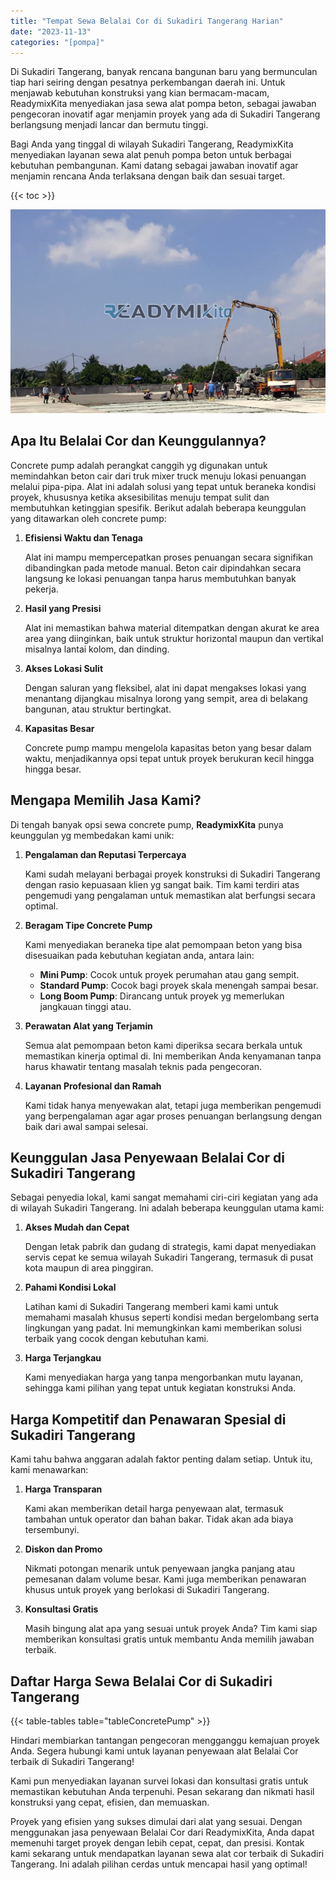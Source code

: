 ```yaml
---
title: "Tempat Sewa Belalai Cor di Sukadiri Tangerang Harian"
date: "2023-11-13"
categories: "[pompa]"
---
```


Di Sukadiri Tangerang, banyak rencana bangunan baru yang bermunculan tiap hari seiring dengan pesatnya perkembangan daerah ini. Untuk menjawab kebutuhan konstruksi yang kian bermacam-macam, ReadymixKita menyediakan jasa sewa alat pompa beton, sebagai jawaban pengecoran inovatif agar menjamin proyek yang ada di Sukadiri Tangerang berlangsung menjadi lancar dan bermutu tinggi.

Bagi Anda yang tinggal di wilayah Sukadiri Tangerang, ReadymixKita menyediakan layanan sewa alat penuh pompa beton untuk berbagai kebutuhan pembangunan. Kami datang sebagai jawaban inovatif agar menjamin rencana Anda terlaksana dengan baik dan sesuai target.

{{< toc >}}

![Tempat Sewa Belalai Cor di Sukadiri Tangerang Harian](/images/pompa/sewa-pompa-08.jpg)

## Apa Itu Belalai Cor dan Keunggulannya?

Concrete pump adalah perangkat canggih yg digunakan untuk memindahkan beton cair dari truk mixer truck menuju lokasi penuangan melalui pipa-pipa. Alat ini adalah solusi yang tepat untuk beraneka kondisi proyek, khususnya ketika aksesibilitas menuju tempat sulit dan membutuhkan ketinggian spesifik. Berikut adalah beberapa keunggulan yang ditawarkan oleh concrete pump:

1. **Efisiensi Waktu dan Tenaga**

   Alat ini mampu mempercepatkan proses penuangan secara signifikan dibandingkan pada metode manual. Beton cair dipindahkan secara langsung ke lokasi penuangan tanpa harus membutuhkan banyak pekerja.

2. **Hasil yang Presisi**

   Alat ini memastikan bahwa material ditempatkan dengan akurat ke area area yang diinginkan, baik untuk struktur horizontal maupun dan vertikal misalnya lantai kolom, dan dinding.

3. **Akses Lokasi Sulit**

   Dengan saluran yang fleksibel, alat ini dapat mengakses lokasi yang menantang dijangkau misalnya lorong yang sempit, area di belakang bangunan, atau struktur bertingkat.

4. **Kapasitas Besar**

   Concrete pump mampu mengelola kapasitas beton yang besar dalam waktu, menjadikannya opsi tepat untuk proyek berukuran kecil hingga hingga besar.

## Mengapa Memilih Jasa Kami?

Di tengah banyak opsi sewa concrete pump, **ReadymixKita** punya keunggulan yg membedakan kami unik:

1. **Pengalaman dan Reputasi Terpercaya**

   Kami sudah melayani berbagai proyek konstruksi di Sukadiri Tangerang dengan rasio kepuasaan klien yg sangat baik. Tim kami terdiri atas pengemudi yang pengalaman untuk memastikan alat berfungsi secara optimal.

2. **Beragam Tipe Concrete Pump**

   Kami menyediakan beraneka tipe alat pemompaan beton yang bisa disesuaikan pada kebutuhan kegiatan anda, antara lain:
   - **Mini Pump**: Cocok untuk proyek perumahan atau gang sempit.
   - **Standard Pump**: Cocok bagi proyek skala menengah sampai besar.
   - **Long Boom Pump**: Dirancang untuk proyek yg memerlukan jangkauan tinggi atau.

3. **Perawatan Alat yang Terjamin**

   Semua alat pemompaan beton kami diperiksa secara berkala untuk memastikan kinerja optimal di. Ini memberikan Anda kenyamanan tanpa harus khawatir tentang masalah teknis pada pengecoran.

4. **Layanan Profesional dan Ramah**

   Kami tidak hanya menyewakan alat, tetapi juga memberikan pengemudi yang berpengalaman agar agar proses penuangan berlangsung dengan baik dari awal sampai selesai.

## Keunggulan Jasa Penyewaan Belalai Cor di Sukadiri Tangerang

Sebagai penyedia lokal, kami sangat memahami ciri-ciri kegiatan yang ada di wilayah Sukadiri Tangerang. Ini adalah beberapa keunggulan utama kami:

1. **Akses Mudah dan Cepat**

   Dengan letak pabrik dan gudang di strategis, kami dapat menyediakan servis cepat ke semua wilayah Sukadiri Tangerang, termasuk di pusat kota maupun di area pinggiran.

2. **Pahami Kondisi Lokal**

   Latihan kami di Sukadiri Tangerang memberi kami kami untuk memahami masalah khusus seperti kondisi medan bergelombang serta lingkungan yang padat. Ini memungkinkan kami memberikan solusi terbaik yang cocok dengan kebutuhan kami.

3. **Harga Terjangkau**

   Kami menyediakan harga yang tanpa mengorbankan mutu layanan, sehingga kami pilihan yang tepat untuk kegiatan konstruksi Anda.

## Harga Kompetitif dan Penawaran Spesial di Sukadiri Tangerang

Kami tahu bahwa anggaran adalah faktor penting dalam setiap. Untuk itu, kami menawarkan:

1. **Harga Transparan**

   Kami akan memberikan detail harga penyewaan alat, termasuk tambahan untuk operator dan bahan bakar. Tidak akan ada biaya tersembunyi.

2. **Diskon dan Promo**

   Nikmati potongan menarik untuk penyewaan jangka panjang atau pemesanan dalam volume besar. Kami juga memberikan penawaran khusus untuk proyek yang berlokasi di Sukadiri Tangerang.

3. **Konsultasi Gratis**

   Masih bingung alat apa yang sesuai untuk proyek Anda? Tim kami siap memberikan konsultasi gratis untuk membantu Anda memilih jawaban terbaik.

## Daftar Harga Sewa Belalai Cor di Sukadiri Tangerang

{{< table-tables table="tableConcretePump" >}}

Hindari membiarkan tantangan pengecoran mengganggu kemajuan proyek Anda. Segera hubungi kami untuk layanan penyewaan alat Belalai Cor terbaik di Sukadiri Tangerang!

Kami pun menyediakan layanan survei lokasi dan konsultasi gratis untuk memastikan kebutuhan Anda terpenuhi. Pesan sekarang dan nikmati hasil konstruksi yang cepat, efisien, dan memuaskan.

Proyek yang efisien yang sukses dimulai dari alat yang sesuai. Dengan menggunakan jasa penyewaan Belalai Cor dari ReadymixKita, Anda dapat memenuhi target proyek dengan lebih cepat, cepat, dan presisi. Kontak kami sekarang untuk mendapatkan layanan sewa alat cor terbaik di Sukadiri Tangerang. Ini adalah pilihan cerdas untuk mencapai hasil yang optimal!
